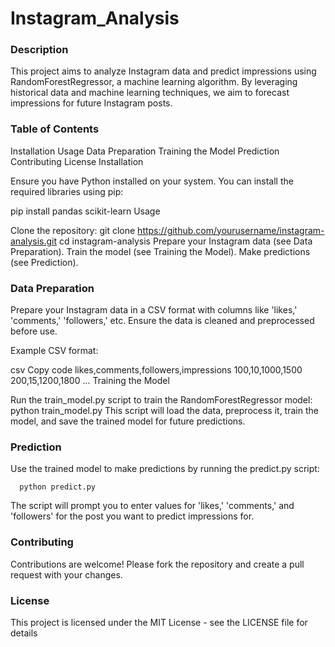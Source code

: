# Instagram_Analysis

### Description

This project aims to analyze Instagram data and predict impressions using RandomForestRegressor, a machine learning algorithm. By leveraging historical data and machine learning techniques, we aim to forecast impressions for future Instagram posts.

### Table of Contents

Installation
Usage
Data Preparation
Training the Model
Prediction
Contributing
License
Installation

Ensure you have Python installed on your system. You can install the required libraries using pip:

pip install pandas scikit-learn
Usage

Clone the repository:
git clone https://github.com/yourusername/instagram-analysis.git
cd instagram-analysis
Prepare your Instagram data (see Data Preparation).
Train the model (see Training the Model).
Make predictions (see Prediction).
### Data Preparation

Prepare your Instagram data in a CSV format with columns like 'likes,' 'comments,' 'followers,' etc. Ensure the data is cleaned and preprocessed before use.

Example CSV format:

csv
Copy code
likes,comments,followers,impressions
100,10,1000,1500
200,15,1200,1800
...
Training the Model

Run the train_model.py script to train the RandomForestRegressor model:
python train_model.py
This script will load the data, preprocess it, train the model, and save the trained model for future predictions.

### Prediction

Use the trained model to make predictions by running the predict.py script:

      python predict.py
The script will prompt you to enter values for 'likes,' 'comments,' and 'followers' for the post you want to predict impressions for.

### Contributing

Contributions are welcome! Please fork the repository and create a pull request with your changes.

### License

This project is licensed under the MIT License - see the LICENSE file for details
